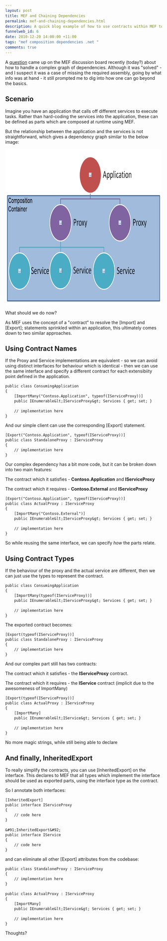 ```yaml
--- 
layout: post
title: MEF and Chaining Dependencies
permalink: mef-and-chaining-dependencies.html
description: A quick blog example of how to use contracts within MEF to handle complex dependency chains
funnelweb_id: 6
date: 2010-12-20 14:00:00 +11:00
tags: "mef composition dependencies .net "
comments: true
---
```

A [question][1] came up on the MEF discussion board recently (today?) about how to handle a complex graph of dependencies. Although it was "solved" - and I suspect it was a case of missing the required assembly, going by what info was at hand - it still prompted me to dig into how one can go beyond the basics.

Scenario
-----------------------------
Imagine you have an application that calls off different services to execute tasks. Rather than hard-coding the services into the application, these can be defined as parts which are composed at runtime using MEF.

But the relationship between the application and the services is not straightforward, which gives a dependency graph similar to the below image:

<center><img src="img/posts/DependencyGraph.png" height="500"  /></center>

What should we do now?

As MEF uses the concept of a "contract" to resolve the [Import] and [Export]; statements sprinkled within an application, this ultimately comes down to two similar approaches.


Using Contract Names
-----------------------------

If the Proxy and Service implementations are equivalent - so we can avoid using distinct interfaces for behaviour which is identical - then we can use the same interface and specify a different contract for each extensibiity point defined in the application.

    public class ConsumingApplication
    {
        [ImportMany("Contoso.Application", typeof(IServiceProxy))]
        public IEnumerable&lt;IServiceProxy&gt; Services { get; set; }
        
        // implementation here
    }

And our simple client can use the corresponding [Export] statement.

    [Export("Contoso.Application", typeof(IServiceProxy))]
    public class StandaloneProxy : IServiceProxy
    {
        // implementation here 
    }

Our complex dependency has a bit more code, but it can be broken down into two main features:

The contract which it satisfies - **Contoso.Application** and **IServiceProxy**

The contract which it requires - **Contoso.External** and **IServiceProxy**
    
    [Export("Contoso.Application", typeof(IServiceProxy))]
    public class ActualProxy : IServiceProxy
    {
        [ImportMany("Contoso.External")]
        public IEnumerable&lt;IServiceProxy&gt; Services { get; set; }

        // implementation here
    }


So while reusing the same interface, we can specify *how* the parts relate.


Using Contract Types
-----------------------------

If the behaviour of the proxy and the actual service are different, then we can just use the types to represent the contract.

    public class ConsumingApplication
    {
        [ImportMany(typeof(IServiceProxy))]
        public IEnumerable&lt;IServiceProxy&gt; Services { get; set; }

        // implementation here
    }

The exported contract becomes:

    [Export(typeof(IServiceProxy))]
    public class StandaloneProxy : IServiceProxy
    {
        // implementation here
    }

And our complex part still has two contracts:

The contract which it satisfies - the **IServiceProxy** contract.

The contract which it requires - the **IService** contract (implicit due to the awesomeness of ImportMany)

    [Export(typeof(IServiceProxy))]
    public class ActualProxy : IServiceProxy
    {
        [ImportMany]
        public IEnumerable&lt;IService&gt; Services { get; set; }

        // implementation here
    }

No more magic strings, while still being able to declare


And finally, InheritedExport
-----------------------------

To really simplify the contracts, you can use [InheritedExport] on the interface. This declares to MEF that all types which implement the interface should be used as exported parts, using the interface type as the contract.

So I annotate both interfaces:

    [InheritedExport]
    public interface IServiceProxy
    {
        // code here
    }

    &#91;InheritedExport&#92;
    public interface IService
    {
        // code here
    }

and can eliminate all other [Export] attributes from the codebase:

    public class StandaloneProxy : IServiceProxy
    {
        // implementation here
    }

    public class ActualProxy : IServiceProxy
    {
        [ImportMany]
        public IEnumerable&lt;IService&gt; Services { get; set; }

        // implementation here
    }



Thoughts?


  [1]: http://mef.codeplex.com/Thread/View

